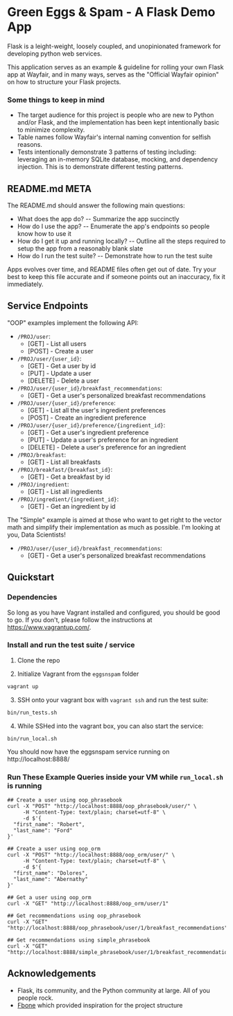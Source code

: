 Green Eggs & Spam - A Flask Demo App
====================================

Flask is a leight-weight, loosely coupled, and unopinionated framework for developing python web services.

This application serves as an example & guideline for rolling your own Flask app at Wayfair, and in many ways, serves as the "Official Wayfair opinion" on how to structure your Flask projects.

### Some things to keep in mind
- The target audience for this project is people who are new to Python and/or Flask, and the implementation has been kept intentionally basic to minimize complexity.
- Table names follow Wayfair's internal naming convention for selfish reasons.
- Tests intentionally demonstrate 3 patterns of testing including: leveraging an in-memory SQLite database, mocking, and dependency injection. This is to demonstrate different testing patterns.


README.md META
--------------

The README.md should answer the following main questions:

* What does the app do? -- Summarize the app succinctly
* How do I use the app? -- Enumerate the app's endpoints so people know how to use it
* How do I get it up and running locally? -- Outline all the steps required to setup the app from a reasonably blank slate
* How do I run the test suite? -- Demonstrate how to run the test suite

Apps evolves over time, and README files often get out of date. Try your best to keep this file accurate and if someone points out an inaccuracy, fix it immediately.


Service Endpoints
-----------------

"OOP" examples implement the following API:

* `/PROJ/user`:
    * [GET] - List all users
    * [POST] - Create a user
* `/PROJ/user/{user_id}`:
    * [GET] - Get a user by id
    * [PUT] - Update a user
    * [DELETE] - Delete a user
* `/PROJ/user/{user_id}/breakfast_recommendations`:
    * [GET] - Get a user's personalized breakfast recommendations
* `/PROJ/user/{user_id}/preference`:
    * [GET] - List all the user's ingredient preferences
    * [POST] - Create an ingredient preference
* `/PROJ/user/{user_id}/preference/{ingredient_id}`:
    * [GET] - Get a user's ingredient preference
    * [PUT] - Update a user's preference for an ingredient
    * [DELETE] - Delete a user's preference for an ingredient
* `/PROJ/breakfast`:
    * [GET] - List all breakfasts
* `/PROJ/breakfast/{breakfast_id}`:
    * [GET] - Get a breakfast by id
* `/PROJ/ingredient`:
    * [GET] - List all ingredients
* `/PROJ/ingredient/{ingredient_id}`:
    * [GET] - Get an ingredient by id

The "Simple" example is aimed at those who want to get right to the vector math and simplify their implementation as much as possible. I'm looking at you, Data Scientists!

* `/PROJ/user/{user_id}/breakfast_recommendations`:
    * [GET] - Get a user's personalized breakfast recommendations


Quickstart
----------

### Dependencies

So long as you have Vagrant installed and configured, you should be good to go. If you don't, please follow the instructions at https://www.vagrantup.com/.

### Install and run the test suite / service

1) Clone the repo

2) Initialize Vagrant from the `eggsnspam` folder
```bash
vagrant up
```

3) SSH onto your vagrant box with `vagrant ssh` and run the test suite:
```bash
bin/run_tests.sh
```

4) While SSHed into the vagrant box, you can also start the service:
```
bin/run_local.sh
```

You should now have the eggsnspam service running on http://localhost:8888/

### Run These Example Queries inside your VM while `run_local.sh` is running

```
## Create a user using oop_phrasebook
curl -X "POST" "http://localhost:8888/oop_phrasebook/user/" \
     -H "Content-Type: text/plain; charset=utf-8" \
     -d $'{
  "first_name": "Robert",
  "last_name": "Ford"
}'

## Create a user using oop_orm
curl -X "POST" "http://localhost:8888/oop_orm/user/" \
     -H "Content-Type: text/plain; charset=utf-8" \
     -d $'{
  "first_name": "Dolores",
  "last_name": "Abernathy"
}'

## Get a user using oop_orm
curl -X "GET" "http://localhost:8888/oop_orm/user/1"

## Get recommendations using oop_phrasebook
curl -X "GET" "http://localhost:8888/oop_phrasebook/user/1/breakfast_recommendations"

## Get recommendations using simple_phrasebook
curl -X "GET" "http://localhost:8888/simple_phrasebook/user/1/breakfast_recommendations"
```

Acknowledgements
----------------

- Flask, its community, and the Python community at large. All of you people rock.
- [Fbone](https://github.com/imwilsonxu/fbone) which provided inspiration for the project structure
